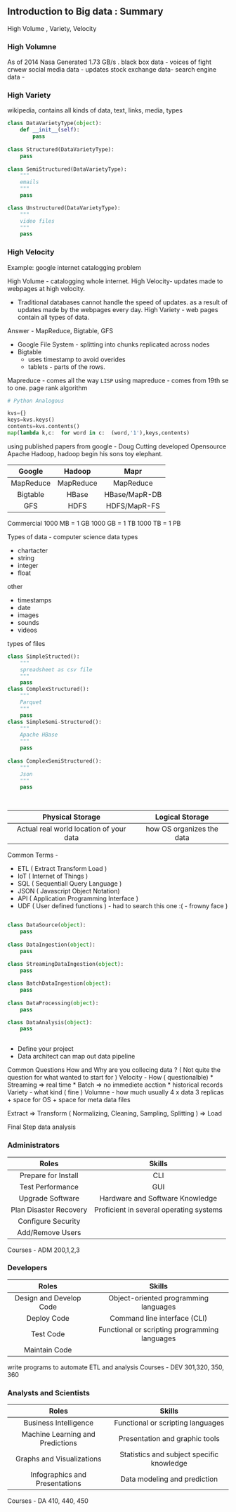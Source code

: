 ## Introduction to Big data : Summary

High Volume , Variety, Velocity

### High Volumne
As of 2014 Nasa Generated 1.73 GB/s .
black box data - voices of fight crwew
social media data - updates
stock exchange data- 
search engine data - 

### High Variety
wikipedia, contains all kinds of data, text, links, media,
types
```python
class DataVarietyType(object):
    def __init__(self):
        pass
        
class Structured(DataVarietyType):
    pass
    
class SemiStructured(DataVarietyType):
    """
    emails
    """
    pass

class Unstructured(DataVarietyType):
    """
    video files
    """
    pass


```
### High Velocity

Example: google internet catalogging problem

High Volume - catalogging whole internet.
High Velocity- updates made to webpages at high velocity.
* Traditional databases cannot handle the speed of updates. as a result of updates made by the webpages every day.
High Variety - web pages contain all types of data.

Answer - MapReduce, Bigtable, GFS

* Google File System - splitting into chunks replicated across nodes
* Bigtable
    * uses timestamp to avoid overides
    * tablets - parts of the rows.
    
 Mapreduce - comes all the way  `LISP`
 using mapreduce - comes from 19th se to one.
 page rank algorithm
 ```python
 # Python Analogous
 
 kvs={}
 keys=kvs.keys()
 contents=kvs.contents()
 map(lambda k,c:  for word in c:  (word,'1'),keys,contents)
 
 
 ```
 
 using published papers from google - Doug Cutting developed Opensource Apache Hadoop, hadoop begin his sons toy elephant.
 
Google|Hadoop|Mapr
:-:|:-:|:-:
MapReduce|MapReduce| MapReduce
Bigtable|HBase|HBase/MapR-DB
GFS|HDFS|HDFS/MapR-FS

Commercial
1000 MB = 1 GB 
1000 GB = 1 TB
1000 TB = 1 PB

Types of data -  computer science data types
* chartacter
* string
* integer
* float

other
* timestamps
* date
* images
* sounds
* videos

types of files
```python
class SimpleStructed():
    """
    spreadsheet as csv file
    """
    pass
class ComplexStructured():
    """
    Parquet
    """
    pass
class SimpleSemi-Structured():
    """
    Apache HBase
    """
    pass
    
class ComplexSemiStructured():
    """
    Json
    """
    pass

    
```

Physical  Storage | Logical Storage
:-:|:-:
Actual real world location of your data | how OS organizes the data

Common Terms - 
* ETL ( Extract Transform Load )
* IoT ( Internet of Things )
* SQL ( Sequentiall Query Language )
* JSON ( Javascript Object Notation)
* API ( Application Programming Interface )
* UDF ( User defined functions ) - had to search this one :( - frowny face )

```Python

class DataSource(object):
    pass
    
class DataIngestion(object):
    pass
    
class StreamingDataIngestion(object):
    pass

class BatchDataIngestion(object):
    pass
    
class DataProcessing(object):
    pass

class DataAnalysis(object):
    pass
    
```

* Define your project
* Data architect can map out data pipeline

Common Questions
How and Why are you collecing data ? ( Not quite the question for what wanted to start for )
Velocity - How ( questionalble)
    * Streaming => real time
    * Batch => no immediete acction
       * historical records
Variety - what kind ( fine )
Volumne - how much
usually 4 x data
 3 replicas + space for OS + space for meta data files
 
Extract => Transform ( Normalizing, Cleaning, Sampling, Splitting ) => Load

Final Step data analysis

### Administrators
Roles| Skills
:-:|:-:
 Prepare for Install | CLI
 Test Performance | GUI
 Upgrade Software | Hardware and Software Knowledge
 Plan Disaster Recovery | Proficient in several operating systems
 Configure Security |
  Add/Remove Users |

Courses - ADM 200,1,2,3
### Developers
Roles| Skills
:-:|:-:
Design and Develop Code| Object-oriented programming languages
Deploy Code| Command line interface (CLI)
Test Code| Functional or scripting programming languages
Maintain Code|

write programs to automate ETL and analysis
Courses - DEV 301,320, 350, 360
### Analysts and Scientists
Roles | Skills
:-:|:-:
Business Intelligence| Functional or scripting languages
Machine Learning and Predictions| Presentation and graphic tools
Graphs and Visualizations|Statistics and subject specific knowledge
Infographics and Presentations|Data modeling and prediction

Courses - DA 410, 440, 450
